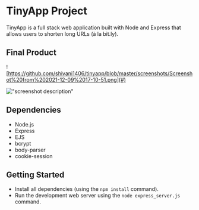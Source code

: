 # TinyApp Project

TinyApp is a full stack web application built with Node and Express that allows users to shorten long URLs (à la bit.ly).

## Final Product

![https://github.com/shivani1406/tinyapp/blob/master/screenshots/Screenshot%20from%202021-12-09%2017-10-51.png](#)

!["screenshot description"](#)

## Dependencies

- Node.js
- Express
- EJS
- bcrypt
- body-parser
- cookie-session

## Getting Started

- Install all dependencies (using the `npm install` command).
- Run the development web server using the `node express_server.js` command.
